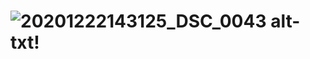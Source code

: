 # ![20201222143125_DSC_0043](https://user-images.githubusercontent.com/89677466/131219327-44eb6732-e5c8-47e0-8378-2f0f7d997e55.JPG) alt-txt!

